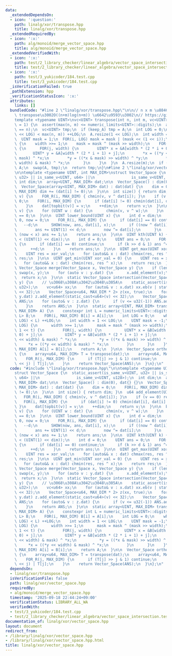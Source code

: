 ```yaml
---
data:
  _extendedDependsOn:
  - icon: ':question:'
    path: linalg/xor/transpose.hpp
    title: linalg/xor/transpose.hpp
  _extendedRequiredBy:
  - icon: ':x:'
    path: alg/monoid/merge_vector_space.hpp
    title: alg/monoid/merge_vector_space.hpp
  _extendedVerifiedWith:
  - icon: ':x:'
    path: test/2_library_checker/linear_algebra/vector_space_intersection.test.cpp
    title: test/2_library_checker/linear_algebra/vector_space_intersection.test.cpp
  - icon: ':x:'
    path: test/3_yukicoder/184.test.cpp
    title: test/3_yukicoder/184.test.cpp
  _isVerificationFailed: true
  _pathExtension: hpp
  _verificationStatusIcon: ':x:'
  attributes:
    links: []
  bundledCode: "#line 2 \"linalg/xor/transpose.hpp\"\n\n// n x m \u884C\u5217\u306E\
    \ transpose\u3002O((n+m)log(n+m)) \u6642\u9593\u3002\n// https://github.com/dsnet/matrix-transpose\n\
    template <typename UINT>\nvc<UINT> transpose(int n, int m, vc<UINT>& A, bool keep_A\
    \ = 1) {\n  assert(max(n, m) <= numeric_limits<UINT>::digits);\n  assert(len(A)\
    \ == n);\n  vc<UINT> tmp;\n  if (keep_A) tmp = A;\n  int LOG = 0;\n  while ((1\
    \ << LOG) < max(n, m)) ++LOG;\n  A.resize(1 << LOG);\n  int width = 1 << LOG;\n\
    \  UINT mask = 1;\n  FOR(i, LOG) mask = mask | (mask << (1 << i));\n  FOR(t, LOG)\
    \ {\n    width >>= 1;\n    mask = mask ^ (mask >> width);\n    FOR(i, 1 << t)\
    \ {\n      FOR(j, width) {\n        UINT* x = &A[width * (2 * i + 0) + j];\n \
    \       UINT* y = &A[width * (2 * i + 1) + j];\n        *x = ((*y << width) &\
    \ mask) ^ *x;\n        *y = ((*x & mask) >> width) ^ *y;\n        *x = ((*y <<\
    \ width) & mask) ^ *x;\n      }\n    }\n  }\n  A.resize(m);\n  if (!keep_A) return\
    \ A;\n  swap(A, tmp);\n  return tmp;\n}\n#line 2 \"linalg/xor/vector_space.hpp\"\
    \n\ntemplate <typename UINT, int MAX_DIM>\nstruct Vector_Space {\n  static_assert(is_same_v<UINT,\
    \ u32> || is_same_v<UINT, u64> ||\n                is_same_v<UINT, u128>);\n \
    \ int dim;\n  array<UINT, MAX_DIM> dat;\n\n  Vector_Space() : dim(0), dat{} {}\n\
    \  Vector_Space(array<UINT, MAX_DIM> dat) : dat(dat) {\n    dim = 0;\n    FOR(i,\
    \ MAX_DIM) dim += (dat[i] != 0);\n  }\n\n  int size() { return dim; }\n  u64 add_element(UINT\
    \ v) {\n    FOR_R(i, MAX_DIM) { chmin(v, v ^ dat[i]); }\n    if (v == 0) return\
    \ 0;\n    FOR(i, MAX_DIM) {\n      if (dat[i] != 0) chmin(dat[i], dat[i] ^ v);\n\
    \    }\n    dat[topbit(v)] = v;\n    ++dim;\n    return v;\n  }\n\n  bool contain(UINT\
    \ v) {\n    for (UINT w : dat) {\n      chmin(v, v ^ w);\n    }\n    return v\
    \ == 0;\n  }\n\n  UINT lower_bound(UINT x) {\n    int d = dim;\n    u32 ans =\
    \ 0, now = 0;\n    FOR_R(i, MAX_DIM) {\n      if (dat[i] == 0) continue;\n   \
    \   --d;\n      SHOW(now, ans, dat[i], x);\n      if ((now ^ dat[i]) < x) {\n\
    \        ans += UINT(1) << d;\n        now ^= dat[i];\n      }\n    }\n    if\
    \ (now < x) ans += 1;\n    return ans;\n  }\n\n  UINT kth(UINT k) {\n    assert(k\
    \ < (UINT(1) << dim));\n    int d = 0;\n    UINT ans = 0;\n    FOR(i, MAX_DIM)\
    \ {\n      if (dat[i] == 0) continue;\n      if (k >> d & 1) ans ^= dat[i];\n\
    \      ++d;\n    }\n    return ans;\n  }\n\n  UINT get_max(UINT xor_val = 0) {\n\
    \    UINT res = xor_val;\n    for (auto&& x : dat) chmax(res, res ^ x);\n    return\
    \ res;\n  }\n\n  UINT get_min(UINT xor_val = 0) {\n    UINT res = xor_val;\n \
    \   for (auto&& x : dat) chmin(res, res ^ x);\n    return res;\n  }\n\n  static\
    \ Vector_Space merge(Vector_Space x, Vector_Space y) {\n    if (len(x) < len(y))\
    \ swap(x, y);\n    for (auto v : y.dat) {\n      x.add_element(v);\n    }\n  \
    \  return x;\n  }\n\n  static Vector_Space intersection(Vector_Space& x, Vector_Space&\
    \ y) {\n    // \u3068\u308A\u3042\u3048\u305A\n    static_assert(is_same_v<UINT,\
    \ u32>);\n    vc<u64> xx;\n    for (auto& v : x.dat) xx.eb(v | static_cast<u64>(v)\
    \ << 32);\n    Vector_Space<u64, MAX_DIM * 2> z(xx, true);\n    for (auto& v :\
    \ y.dat) z.add_element(static_cast<u64>(v) << 32);\n    Vector_Space<UINT, MAX_DIM>\
    \ ANS;\n    for (auto& v : z.dat) {\n      if (v <= u32(-1)) ANS.add_element(v);\n\
    \    }\n    return ANS;\n  }\n\n  static array<UINT, MAX_DIM> transpose(array<UINT,\
    \ MAX_DIM> A) {\n    constexpr int L = numeric_limits<UINT>::digits;\n    array<UINT,\
    \ L> B;\n    FOR(i, MAX_DIM) B[i] = A[i];\n    int LOG = 0;\n    while ((1 <<\
    \ LOG) < L) ++LOG;\n    int width = 1 << LOG;\n    UINT mask = -1;\n    FOR(t,\
    \ LOG) {\n      width >>= 1;\n      mask = mask ^ (mask >> width);\n      FOR(i,\
    \ 1 << t) {\n        FOR(j, width) {\n          UINT* x = &B[width * (2 * i +\
    \ 0) + j];\n          UINT* y = &B[width * (2 * i + 1) + j];\n          *x = ((*y\
    \ << width) & mask) ^ *x;\n          *y = ((*x & mask) >> width) ^ *y;\n     \
    \     *x = ((*y << width) & mask) ^ *x;\n        }\n      }\n    }\n    FOR(i,\
    \ MAX_DIM) A[i] = B[i];\n    return A;\n  }\n\n  Vector_Space orthogonal_space()\
    \ {\n    array<u64, MAX_DIM> T = transpose(dat);\n    array<u64, MAX_DIM> ANS{};\n\
    \    FOR_R(j, MAX_DIM) {\n      if (T[j] >> j & 1) continue;\n      ANS[j] = (UINT(1)\
    \ << j) | T[j];\n    }\n    return Vector_Space(ANS);\n  }\n};\n"
  code: "#include \"linalg/xor/transpose.hpp\"\n\ntemplate <typename UINT, int MAX_DIM>\n\
    struct Vector_Space {\n  static_assert(is_same_v<UINT, u32> || is_same_v<UINT,\
    \ u64> ||\n                is_same_v<UINT, u128>);\n  int dim;\n  array<UINT,\
    \ MAX_DIM> dat;\n\n  Vector_Space() : dim(0), dat{} {}\n  Vector_Space(array<UINT,\
    \ MAX_DIM> dat) : dat(dat) {\n    dim = 0;\n    FOR(i, MAX_DIM) dim += (dat[i]\
    \ != 0);\n  }\n\n  int size() { return dim; }\n  u64 add_element(UINT v) {\n \
    \   FOR_R(i, MAX_DIM) { chmin(v, v ^ dat[i]); }\n    if (v == 0) return 0;\n \
    \   FOR(i, MAX_DIM) {\n      if (dat[i] != 0) chmin(dat[i], dat[i] ^ v);\n   \
    \ }\n    dat[topbit(v)] = v;\n    ++dim;\n    return v;\n  }\n\n  bool contain(UINT\
    \ v) {\n    for (UINT w : dat) {\n      chmin(v, v ^ w);\n    }\n    return v\
    \ == 0;\n  }\n\n  UINT lower_bound(UINT x) {\n    int d = dim;\n    u32 ans =\
    \ 0, now = 0;\n    FOR_R(i, MAX_DIM) {\n      if (dat[i] == 0) continue;\n   \
    \   --d;\n      SHOW(now, ans, dat[i], x);\n      if ((now ^ dat[i]) < x) {\n\
    \        ans += UINT(1) << d;\n        now ^= dat[i];\n      }\n    }\n    if\
    \ (now < x) ans += 1;\n    return ans;\n  }\n\n  UINT kth(UINT k) {\n    assert(k\
    \ < (UINT(1) << dim));\n    int d = 0;\n    UINT ans = 0;\n    FOR(i, MAX_DIM)\
    \ {\n      if (dat[i] == 0) continue;\n      if (k >> d & 1) ans ^= dat[i];\n\
    \      ++d;\n    }\n    return ans;\n  }\n\n  UINT get_max(UINT xor_val = 0) {\n\
    \    UINT res = xor_val;\n    for (auto&& x : dat) chmax(res, res ^ x);\n    return\
    \ res;\n  }\n\n  UINT get_min(UINT xor_val = 0) {\n    UINT res = xor_val;\n \
    \   for (auto&& x : dat) chmin(res, res ^ x);\n    return res;\n  }\n\n  static\
    \ Vector_Space merge(Vector_Space x, Vector_Space y) {\n    if (len(x) < len(y))\
    \ swap(x, y);\n    for (auto v : y.dat) {\n      x.add_element(v);\n    }\n  \
    \  return x;\n  }\n\n  static Vector_Space intersection(Vector_Space& x, Vector_Space&\
    \ y) {\n    // \u3068\u308A\u3042\u3048\u305A\n    static_assert(is_same_v<UINT,\
    \ u32>);\n    vc<u64> xx;\n    for (auto& v : x.dat) xx.eb(v | static_cast<u64>(v)\
    \ << 32);\n    Vector_Space<u64, MAX_DIM * 2> z(xx, true);\n    for (auto& v :\
    \ y.dat) z.add_element(static_cast<u64>(v) << 32);\n    Vector_Space<UINT, MAX_DIM>\
    \ ANS;\n    for (auto& v : z.dat) {\n      if (v <= u32(-1)) ANS.add_element(v);\n\
    \    }\n    return ANS;\n  }\n\n  static array<UINT, MAX_DIM> transpose(array<UINT,\
    \ MAX_DIM> A) {\n    constexpr int L = numeric_limits<UINT>::digits;\n    array<UINT,\
    \ L> B;\n    FOR(i, MAX_DIM) B[i] = A[i];\n    int LOG = 0;\n    while ((1 <<\
    \ LOG) < L) ++LOG;\n    int width = 1 << LOG;\n    UINT mask = -1;\n    FOR(t,\
    \ LOG) {\n      width >>= 1;\n      mask = mask ^ (mask >> width);\n      FOR(i,\
    \ 1 << t) {\n        FOR(j, width) {\n          UINT* x = &B[width * (2 * i +\
    \ 0) + j];\n          UINT* y = &B[width * (2 * i + 1) + j];\n          *x = ((*y\
    \ << width) & mask) ^ *x;\n          *y = ((*x & mask) >> width) ^ *y;\n     \
    \     *x = ((*y << width) & mask) ^ *x;\n        }\n      }\n    }\n    FOR(i,\
    \ MAX_DIM) A[i] = B[i];\n    return A;\n  }\n\n  Vector_Space orthogonal_space()\
    \ {\n    array<u64, MAX_DIM> T = transpose(dat);\n    array<u64, MAX_DIM> ANS{};\n\
    \    FOR_R(j, MAX_DIM) {\n      if (T[j] >> j & 1) continue;\n      ANS[j] = (UINT(1)\
    \ << j) | T[j];\n    }\n    return Vector_Space(ANS);\n  }\n};\n"
  dependsOn:
  - linalg/xor/transpose.hpp
  isVerificationFile: false
  path: linalg/xor/vector_space.hpp
  requiredBy:
  - alg/monoid/merge_vector_space.hpp
  timestamp: '2025-09-18 22:44:24+09:00'
  verificationStatus: LIBRARY_ALL_WA
  verifiedWith:
  - test/3_yukicoder/184.test.cpp
  - test/2_library_checker/linear_algebra/vector_space_intersection.test.cpp
documentation_of: linalg/xor/vector_space.hpp
layout: document
redirect_from:
- /library/linalg/xor/vector_space.hpp
- /library/linalg/xor/vector_space.hpp.html
title: linalg/xor/vector_space.hpp
---
```


